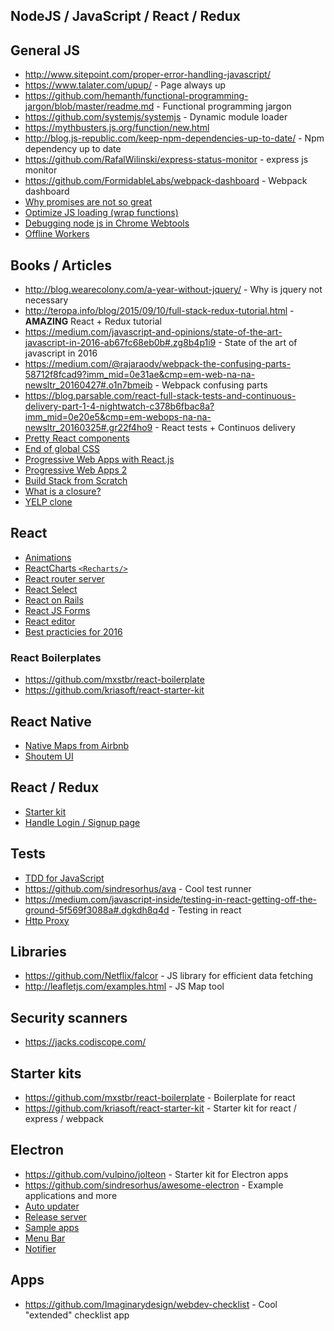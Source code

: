 ## NodeJS / JavaScript / React / Redux

## General JS

* http://www.sitepoint.com/proper-error-handling-javascript/
* https://www.talater.com/upup/ - Page always up
* https://github.com/hemanth/functional-programming-jargon/blob/master/readme.md - Functional programming jargon
* https://github.com/systemjs/systemjs - Dynamic module loader
* https://mythbusters.js.org/function/new.html
* http://blog.js-republic.com/keep-npm-dependencies-up-to-date/ - Npm dependency up to date
* https://github.com/RafalWilinski/express-status-monitor - express js monitor
* https://github.com/FormidableLabs/webpack-dashboard - Webpack dashboard
* [Why promises are not so great](https://medium.com/@ejpbruel/how-to-break-your-promises-or-why-promises-are-not-so-great-b6a68adc2163#.z2mvzn51e)
* [Optimize JS loading (wrap functions)](https://github.com/nolanlawson/optimize-js)
* [Debugging node js in Chrome Webtools](https://blog.hospodarets.com/nodejs-debugging-in-chrome-devtools)
* [Offline Workers](https://madebymike.com.au//writing/service-workers/)

## Books / Articles

* http://blog.wearecolony.com/a-year-without-jquery/ - Why is jquery not necessary
* http://teropa.info/blog/2015/09/10/full-stack-redux-tutorial.html - **AMAZING** React + Redux tutorial
* https://medium.com/javascript-and-opinions/state-of-the-art-javascript-in-2016-ab67fc68eb0b#.zg8b4p1i9 - State of the art of javascript in 2016
* https://medium.com/@rajaraodv/webpack-the-confusing-parts-58712f8fcad9?imm_mid=0e31ae&cmp=em-web-na-na-newsltr_20160427#.o1n7bmeib - Webpack confusing parts
* https://blog.parsable.com/react-full-stack-tests-and-continuous-delivery-part-1-4-nightwatch-c378b6fbac8a?imm_mid=0e20e5&cmp=em-webops-na-na-newsltr_20160325#.gr22f4ho9 - React tests + Continuos delivery
* [Pretty React components](https://medium.com/walmartlabs/make-your-react-components-pretty-a1ae4ec0f56e#.vdcb4ecas)
* [End of global CSS](https://medium.com/seek-developers/the-end-of-global-css-90d2a4a06284#.neu069elv)
* [Progressive Web Apps with React.js](https://medium.com/@addyosmani/progressive-web-apps-with-react-js-part-i-introduction-50679aef2b12#.nru75qvla)
* [Progressive Web Apps 2](https://medium.com/@addyosmani/progressive-web-apps-with-react-js-part-2-page-load-performance-33b932d97cf2#.pax0d2boz)
* [Build Stack from Scratch](https://github.com/verekia/js-stack-from-scratch)
* [What is a closure?](https://medium.com/javascript-scene/master-the-javascript-interview-what-is-a-closure-b2f0d2152b36#.dtz6ub3w3)
* [YELP clone](https://www.fullstackreact.com/articles/react-tutorial-cloning-yelp/)


## React

* [Animations](https://github.com/FormidableLabs/react-animations)
* [ReactCharts `<Recharts/>`](http://recharts.org/api/#AreaChart)
* [React router server](https://github.com/gabrielbull/react-router-server)
* [React Select](https://jedwatson.github.io/react-select/)
* [React on Rails](https://product.reverb.com/react-on-rails-9936283aea07#.y8nh602hz)
* [React JS Forms](http://lorenstewart.me/2016/10/31/react-js-forms-controlled-components/)
* [React editor](https://facebook.github.io/draft-js/)
* [Best practicies for 2016](https://blog.risingstack.com/react-js-best-practices-for-2016/)

### React Boilerplates

* https://github.com/mxstbr/react-boilerplate
* https://github.com/kriasoft/react-starter-kit

## React Native

* [Native Maps from Airbnb](https://github.com/airbnb/react-native-maps)
* [Shoutem UI](https://shoutem.github.io/)

## React / Redux

* [Starter kit](https://github.com/davezuko/react-redux-starter-kit)
* [Handle Login / Signup page](https://github.com/reactjs/redux/issues/297)

## Tests

* [TDD for JavaScript](http://jrsinclair.com/articles/2016/one-weird-trick-that-will-change-the-way-you-code-forever-javascript-tdd/)
* https://github.com/sindresorhus/ava - Cool test runner
* https://medium.com/javascript-inside/testing-in-react-getting-off-the-ground-5f569f3088a#.dgkdh8q4d - Testing in react
* [Http Proxy](https://github.com/nodejitsu/node-http-proxy)

## Libraries

* https://github.com/Netflix/falcor - JS library for efficient data fetching
* http://leafletjs.com/examples.html - JS Map tool

## Security scanners

* https://jacks.codiscope.com/

## Starter kits

* https://github.com/mxstbr/react-boilerplate - Boilerplate for react
* https://github.com/kriasoft/react-starter-kit - Starter kit for react / express / webpack

## Electron

* https://github.com/vulpino/jolteon - Starter kit for Electron apps
* https://github.com/sindresorhus/awesome-electron - Example applications and more
* [Auto updater](https://github.com/electron/electron/blob/master/docs/api/auto-updater.md)
* [Release server](https://github.com/ArekSredzki/electron-release-server)
* [Sample apps](https://github.com/hokein/electron-sample-apps)
* [Menu Bar](https://github.com/maxogden/menubar)
* [Notifier](https://github.com/mikaelbr/node-notifier)

## Apps

* https://github.com/Imaginarydesign/webdev-checklist - Cool "extended" checklist app
